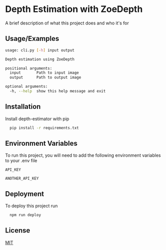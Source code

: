
# Depth Estimation with ZoeDepth

A brief description of what this project does and who it's for


## Usage/Examples

```bash
usage: cli.py [-h] input output

Depth estimation using ZoeDepth

positional arguments:
  input       Path to input image
  output      Path to output image

optional arguments:
  -h, --help  show this help message and exit
```


## Installation

Install depth-estimator with pip

```bash
  pip install -r requirements.txt
```
    
## Environment Variables

To run this project, you will need to add the following environment variables to your .env file

`API_KEY`

`ANOTHER_API_KEY`


## Deployment

To deploy this project run

```bash
  npm run deploy
```


## License

[MIT](https://choosealicense.com/licenses/mit/)

